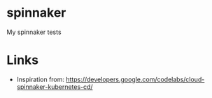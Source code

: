 # spinnaker
My spinnaker tests


# Links

* Inspiration from: https://developers.google.com/codelabs/cloud-spinnaker-kubernetes-cd/